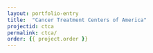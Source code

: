 ```yaml
---
layout: portfolio-entry
title:  "Cancer Treatment Centers of America"
projectid: ctca
permalink: ctca/
order: {{ project.order }}
---
```

